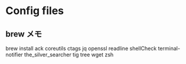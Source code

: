 # Config files

## brew メモ

brew install ack coreutils ctags jq openssl readline shellCheck terminal-notifier the_silver_searcher tig tree wget zsh
